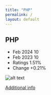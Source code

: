 ```yaml
---
title: "PHP"
permalink: /
layout: default
---
```


## PHP
* Feb 2024 10
* Feb 2023 10
* Ratings 1.51%
* Change +0.21%

![alt text][logo9]

[logo9]: https://www.tiobe.com/wp-content/themes/tiobe/tiobe-index/images/PHP.png

[Additional info](https://www.php.net/)
